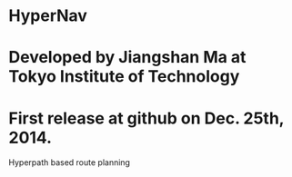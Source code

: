 HyperNav
========
# Developed by Jiangshan Ma at Tokyo Institute of Technology
# First release at github on Dec. 25th, 2014.
Hyperpath based route planning
